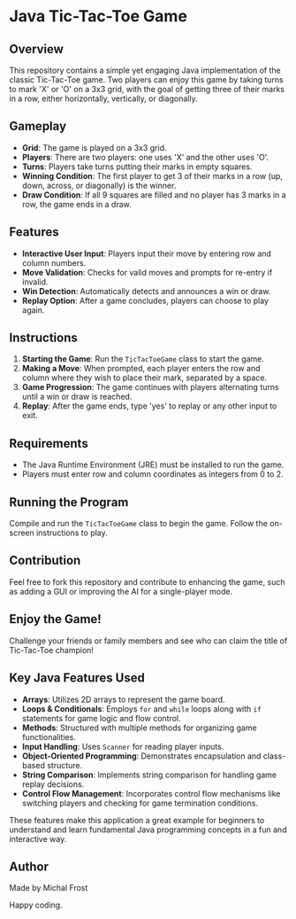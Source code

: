 # Java Tic-Tac-Toe Game

## Overview
This repository contains a simple yet engaging Java implementation of the classic Tic-Tac-Toe game. Two players can enjoy this game by taking turns to mark 'X' or 'O' on a 3x3 grid, with the goal of getting three of their marks in a row, either horizontally, vertically, or diagonally.

## Gameplay
- **Grid**: The game is played on a 3x3 grid.
- **Players**: There are two players: one uses 'X' and the other uses 'O'.
- **Turns**: Players take turns putting their marks in empty squares.
- **Winning Condition**: The first player to get 3 of their marks in a row (up, down, across, or diagonally) is the winner.
- **Draw Condition**: If all 9 squares are filled and no player has 3 marks in a row, the game ends in a draw.

## Features
- **Interactive User Input**: Players input their move by entering row and column numbers.
- **Move Validation**: Checks for valid moves and prompts for re-entry if invalid.
- **Win Detection**: Automatically detects and announces a win or draw.
- **Replay Option**: After a game concludes, players can choose to play again.

## Instructions
1. **Starting the Game**: Run the `TicTacToeGame` class to start the game.
2. **Making a Move**: When prompted, each player enters the row and column where they wish to place their mark, separated by a space.
3. **Game Progression**: The game continues with players alternating turns until a win or draw is reached.
4. **Replay**: After the game ends, type 'yes' to replay or any other input to exit.

## Requirements
- The Java Runtime Environment (JRE) must be installed to run the game.
- Players must enter row and column coordinates as integers from 0 to 2.

## Running the Program
Compile and run the `TicTacToeGame` class to begin the game. Follow the on-screen instructions to play.

## Contribution
Feel free to fork this repository and contribute to enhancing the game, such as adding a GUI or improving the AI for a single-player mode.

## Enjoy the Game!
Challenge your friends or family members and see who can claim the title of Tic-Tac-Toe champion!


## Key Java Features Used
- **Arrays**: Utilizes 2D arrays to represent the game board.
- **Loops & Conditionals**: Employs `for` and `while` loops along with `if` statements for game logic and flow control.
- **Methods**: Structured with multiple methods for organizing game functionalities.
- **Input Handling**: Uses `Scanner` for reading player inputs.
- **Object-Oriented Programming**: Demonstrates encapsulation and class-based structure.
- **String Comparison**: Implements string comparison for handling game replay decisions.
- **Control Flow Management**: Incorporates control flow mechanisms like switching players and checking for game termination conditions.

These features make this application a great example for beginners to understand and learn fundamental Java programming concepts in a fun and interactive way.


## Author
Made by Michal Frost

Happy coding.
```
